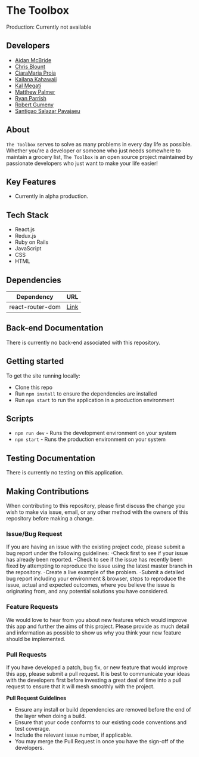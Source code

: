 # The Toolbox
Production: Currently not available

## Developers
- [Aidan McBride](https://github.com/AidanMcB)
- [Chris Blount](https://github.com/bubeez)
- [CiaraMaria Proia](https://github.com/proiacm)
- [Kailana Kahawaii](https://github.com/kailanak1)
- [Kal Megati](https://github.com/KalMegati)
- [Matthew Palmer](https://github.com/matthewpalmer9)
- [Ryan Parrish](https://github.com/rwparrish)
- [Robert Gumeny](https://github.com/RobertGumeny)
- [Santigao Salazar Pavajaeu](https://github.com/SantiagoSalazarPavajeau)

## About
`The Toolbox` serves to solve as many problems in every day life as possible. Whether you're a developer or someone who just needs somewhere to maintain a grocery list, `The Toolbox` is an open source project maintained by passionate developers who just want to make your life easier!

## Key Features
- Currently in alpha production.

## Tech Stack
- React.js
- Redux.js
- Ruby on Rails
- JavaScript
- CSS
- HTML

## Dependencies 
| Dependency | URL      |
|-----------|-----------|
| react-router-dom      | [Link](https://www.jsdelivr.com/package/npm/react-router-dom) |


## Back-end Documentation
There is currently no back-end associated with this repository. 

## Getting started
To get the site running locally:
- Clone this repo
- Run `npm install` to ensure the dependencies are installed
- Run `npm start` to run the application in a production environment 

## Scripts 
- `npm run dev` - Runs the development environment on your system
- `npm start` - Runs the production environment on your system

## Testing Documentation
There is currently no testing on this application.

## Making Contributions
When contributing to this repository, please first discuss the change you wish to make via issue, email, or any other method with the owners of this repository before making a change.

### Issue/Bug Request
If you are having an issue with the existing project code, please submit a bug report under the following guidelines:
-Check first to see if your issue has already been reported.
-Check to see if the issue has recently been fixed by attempting to reproduce the issue using the latest master branch in the repository.
-Create a live example of the problem.
-Submit a detailed bug report including your environment & browser, steps to reproduce the issue, actual and expected outcomes, where you believe the issue is originating from, and any potential solutions you have considered.

### Feature Requests
We would love to hear from you about new features which would improve this app and further the aims of this project. Please provide as much detail and information as possible to show us why you think your new feature should be implemented.

### Pull Requests
If you have developed a patch, bug fix, or new feature that would improve this app, please submit a pull request. It is best to communicate your ideas with the developers first before investing a great deal of time into a pull request to ensure that it will mesh smoothly with the project.

**Pull Request Guidelines**

- Ensure any install or build dependencies are removed before the end of the layer when doing a build.
- Ensure that your code conforms to our existing code conventions and test coverage.
- Include the relevant issue number, if applicable.
- You may merge the Pull Request in once you have the sign-off of the developers.